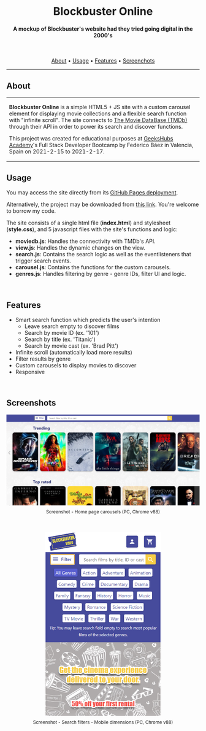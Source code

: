 <h1 align="center">
  <br>Blockbuster Online
</h1>

<h4 align="center">A mockup of Blockbuster's website had they tried going digital in the 2000's</h4>

<br>
<p align="center">
  <a href="#about">About</a> •
  <a href="#usage">Usage</a> •
  <a href="#features">Features</a> •
  <a href="#screenshots">Screenchots</a>
</p>

---

## About

<table>
<tr>
<td>


**Blockbuster Online** is a simple HTML5 + JS site with a custom carousel element for displaying movie collections and a flexible search function with "infinite scroll". The site connects to <a href="https://www.themoviedb.org/">The Movie DataBase (TMDb)</a> through their API in order to power its search and discover functions.

This project was created for educational purposes at <a href="https://geekshubsacademy.com/">GeeksHubs Academy</a>'s Full Stack Developer Bootcamp by Federico Báez in Valencia, Spain on 2021-2-15 to 2021-2-17.


</td>
</tr>
</table>

## Usage

You may access the site directly from its <a href="https://fbgoode.github.io/blockbuster-online">GitHub Pages deployment</a>.

Alternatively, the project may be downloaded from <a href="https://github.com/fbgoode/spacex-royale/archive/main.zip">this link</a>. You're welcome to borrow my code.

The site consists of a single html file (<b>index.html</b>) and stylesheet (<b>style.css</b>), and 5 javascript files with the site's functions and logic:
* <b>moviedb.js</b>: Handles the connectivity with TMDb's API.
* <b>view.js</b>: Handles the dynamic changes on the view.
* <b>search.js</b>: Contains the search logic as well as the eventlisteners that trigger search events.
* <b>carousel.js</b>: Contains the functions for the custom carousels.
* <b>genres.js</b>: Handles filtering by genre - genre IDs, filter UI and logic.


<br>

## Features

* Smart search function which predicts the user's intention
    * Leave search empty to discover films
    * Search by movie ID (ex. '101')
    * Search by title (ex. 'Titanic')
    * Search by movie cast (ex. 'Brad Pitt')
* Infinite scroll (automatically load more results)
* Filter results by genre
* Custom carousels to display movies to discover
* Responsive

<br>

## Screenshots
<p align="center">
<img src="img/screenshot-home.png" width=800><br>
<sub>Screenshot - Home page carousels (PC, Chrome v88)</sub>
</p>
<br>
<p align="center">
<img src="img/screenshot-search-mobile.png" width=300><br>
<sub>Screenshot - Search filters - Mobile dimensions (PC, Chrome v88)</sub>
</p>